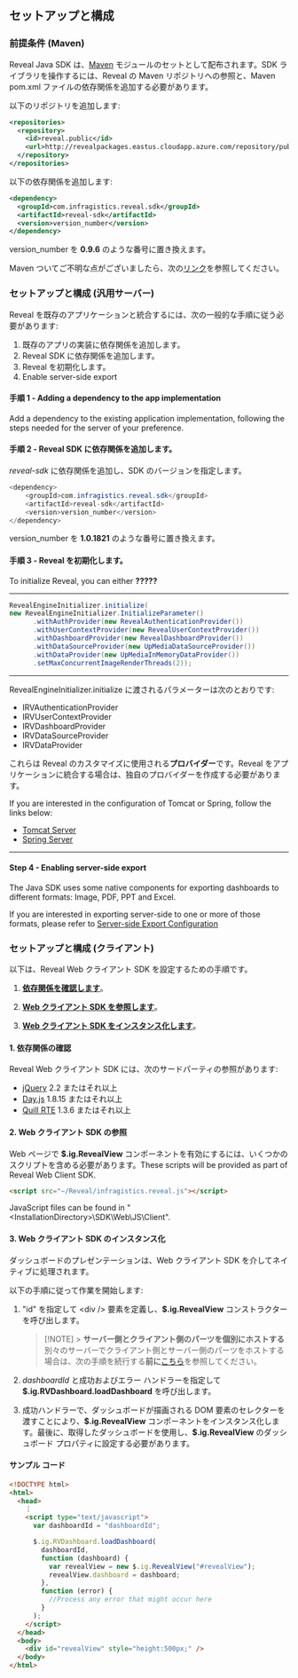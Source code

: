 ## セットアップと構成

<a name='maven-dependency'></a>

### 前提条件 (Maven)

Reveal Java SDK は、[Maven](https://maven.apache.org/what-is-maven.html) モジュールのセットとして配布されます。SDK ライブラリを操作するには、Reveal の Maven リポジトリへの参照と、Maven pom.xml ファイルの依存関係を追加する必要があります。

以下のリポジトリを追加します:

```xml
<repositories>
  <repository>
    <id>reveal.public</id>
    <url>http://revealpackages.eastus.cloudapp.azure.com/repository/public</url>
  </repository>	
</repositories>
```

以下の依存関係を追加します:

```xml
<dependency>
  <groupId>com.infragistics.reveal.sdk</groupId>
  <artifactId>reveal-sdk</artifactId>
  <version>version_number</version>
</dependency>
```

version_number を **0.9.6** のような番号に置き換えます。

Maven ついてご不明な点がございましたら、次の[リンク](https://maven.apache.org/guides/getting-started/maven-in-five-minutes.html)を参照してください。


### セットアップと構成 (汎用サーバー)

Reveal を既存のアプリケーションと統合するには、次の一般的な手順に従う必要があります:

1.  既存のアプリの実装に依存関係を追加します。
2.  Reveal SDK に依存関係を追加します。
3.  Reveal を初期化します。
4.  Enable server-side export

#### 手順 1 - Adding a dependency to the app implementation

Add a dependency to the existing application implementation, following the steps needed for the server of your preference.

#### 手順 2 - Reveal SDK に依存関係を追加します。

*reveal-sdk* に依存関係を追加し、SDK のバージョンを指定します。

``` java
<dependency>
    <groupId>com.infragistics.reveal.sdk</groupId>
    <artifactId>reveal-sdk</artifactId>
    <version>version_number</version>
</dependency>
```

version_number を **1.0.1821** のような番号に置き換えます。

#### 手順 3 - Reveal を初期化します。

To initialize Reveal, you can either **?????**

---
``` java
RevealEngineInitializer.initialize(
new RevealEngineInitializer.InitializeParameter()
      .withAuthProvider(new RevealAuthenticationProvider())
      .withUserContextProvider(new RevealUserContextProvider())
      .withDashboardProvider(new RevealDashboardProvider())
      .withDataSourceProvider(new UpMediaDataSourceProvider())
      .withDataProvider(new UpMediaInMemoryDataProvider())
      .setMaxConcurrentImageRenderThreads(2));
```

---

RevealEngineInitializer.initialize に渡されるパラメーターは次のとおりです:
- IRVAuthenticationProvider
- IRVUserContextProvider
- IRVDashboardProvider
- IRVDataSourceProvider
- IRVDataProvider

これらは Reveal のカスタマイズに使用される**プロバイダー**です。Reveal をアプリケーションに統合する場合は、独自のプロバイダーを作成する必要があります。

If you are interested in the configuration of Tomcat or Spring, follow the links below:
- [Tomcat Server](setup-configuration-tomcat.md)
- [Spring Server](setup-configuration-spring.md)

---
#### Step 4 - Enabling server-side export

The Java SDK uses some native components for exporting dashboards to different formats: Image, PDF, PPT and Excel.

If you are interested in exporting server-side to one or more of those formats, please refer to [Server-side Export Configuration](export-server-side.md)


### セットアップと構成 (クライアント)

以下は、Reveal Web クライアント SDK を設定するための手順です。

1.  [**依存関係を確認します**](#check-dependencies)。

2.  [**Web クライアント SDK を参照します**](#reference-web-client-sdk)。

3.  [**Web クライアント SDK をインスタンス化します**](#instantiate-web-client-sdk)。


<a name='check-dependencies'></a>

#### 1\. 依存関係の確認

Reveal Web クライアント SDK には、次のサードパーティの参照があります:

- [jQuery](https://jquery.com) 2.2 またはそれ以上
- [Day.js](https://day.js.org) 1.8.15 またはそれ以上
- [Quill RTE](https://quilljs.com/) 1.3.6 またはそれ以上

<a name='reference-web-client-sdk'></a>

#### 2\. Web クライアント SDK の参照

Web ページで **\$.ig.RevealView** コンポーネントを有効にするには、いくつかのスクリプトを含める必要があります。These scripts will be provided as part of Reveal Web Client SDK.

```html
<script src="~/Reveal/infragistics.reveal.js"></script>
```

JavaScript files can be found in "\<InstallationDirectory\>\\SDK\\Web\\JS\\Client".

<a name='instantiate-web-client-sdk'></a>

#### 3\. Web クライアント SDK のインスタンス化

ダッシュボードのプレゼンテーションは、Web クライアント SDK を介してネイティブに処理されます。

以下の手順に従って作業を開始します:

1. "id" を指定して \<div /\> 要素を定義し、**\$.ig.RevealView** コンストラクターを呼び出します。

    > [!NOTE] > **サーバー側とクライアント側のパーツを個別にホストする**
    > 別々のサーバーでクライアント側とサーバー側のパーツをホストする場合は、次の手順を続行する**前に**[こちら](~/jp/developer/web-sdk/overview.html#host-client-server-separate)を参照してください。

2. _dashboardId_ と成功およびエラー ハンドラーを指定して **\$.ig.RVDashboard.loadDashboard** を呼び出します。

3. 成功ハンドラーで、ダッシュボードが描画される DOM 要素のセレクターを渡すことにより、**\$.ig.RevealView** コンポーネントをインスタンス化します。最後に、取得したダッシュボードを使用し、**\$.ig.RevealView** のダッシュボード プロパティに設定する必要があります。

#### サンプル コード

```html
<!DOCTYPE html>
<html>
  <head>
    ⋮
    <script type="text/javascript">
      var dashboardId = "dashboardId";

      $.ig.RVDashboard.loadDashboard(
        dashboardId,
        function (dashboard) {
          var revealView = new $.ig.RevealView("#revealView");
          revealView.dashboard = dashboard;
        },
        function (error) {
          //Process any error that might occur here
        }
      );
    </script>
  </head>
  <body>
    <div id="revealView" style="height:500px;" />
  </body>
</html>
```
